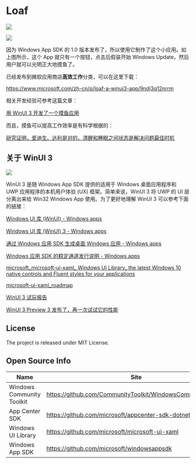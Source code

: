 # Loaf

![](https://github.com/DinoChan/Loaf/blob/master/c3.png?raw=true)

![](https://github.com/DinoChan/Loaf/blob/master/c4.png?raw=true)


因为 Windows App SDK 的 1.0 版本发布了，所以使用它制作了这个小应用。如上图所示，这个 App 就只有一个按钮，点击后假装开始 Windows Update，然后用户就可以光明正大地摸鱼了。

已经发布到微软应用商店**高效工作**分类，可以在这里下载：

<https://www.microsoft.com/zh-cn/p/loaf-a-winui3-app/9ndj3q12nrrm>

相关开发经验可参考这篇文章：

[用 WinUI 3 开发了一个摸鱼应用](https://www.cnblogs.com/dino623/p/developing_an_app_with_winui3.html)

而且，摸鱼可以提高工作效率是有科学根据的：

[研究证明，爱迪生、达利是对的，清醒和睡眠之间状态是解决问题最佳时机](https://new.qq.com/omn/20211210/20211210A0BI1E00.html)

## 关于 WinUI 3


![](https://img2020.cnblogs.com/blog/38937/202112/38937-20211214213705934-2031829514.png)



WinUI 3 是随 Windows App SDK 提供的适用于 Windows 桌面应用程序和 UWP 应用程序的本机用户体验 (UX) 框架。简单来说，WinUI 3 将 UWP 的 UI 层分离出来给 Win32 Windows App 使用。为了更好地理解 WinUI 3 可以参考下面的链接：

[Windows UI 库 (WinUI) - Windows apps](https://docs.microsoft.com/zh-cn/windows/apps/winui/)

[Windows UI 库 (WinUI) 3 - Windows apps](https://docs.microsoft.com/zh-cn/windows/apps/winui/winui3/)

[通过 Windows 应用 SDK 生成桌面 Windows 应用 - Windows apps](https://docs.microsoft.com/zh-cn/windows/apps/windows-app-sdk/)

[Windows 应用 SDK 的稳定通道发行说明 - Windows apps ](https://docs.microsoft.com/zh-cn/windows/apps/windows-app-sdk/stable-channel)

[microsoft_microsoft-ui-xaml_ Windows UI Library_ the latest Windows 10 native controls and Fluent styles for your applications](https://github.com/microsoft/microsoft-ui-xaml)

[microsoft-ui-xaml_roadmap](https://github.com/microsoft/microsoft-ui-xaml/blob/main/docs/roadmap.md)

[WinUI 3 试玩报告](https://www.cnblogs.com/dino623/p/Get-started-with-WinUI-3-for-desktop-apps.html)

[WinUI 3 Preview 3 发布了，再一次试试它的性能](https://www.cnblogs.com/dino623/p/test_winui3_preview3_performance.html)

## License

The project is released under MIT License.

## Open Source Info

| Name                      | Site                                                         |
| ------------------------- | ------------------------------------------------------------ |
| Windows Community Toolkit | <https://github.com/CommunityToolkit/WindowsCommunityToolkit> |
| App Center SDK   | <https://github.com/microsoft/appcenter-sdk-dotnet> |
| Windows UI Library        | <https://github.com/microsoft/microsoft-ui-xaml> |
| Windows App SDK       | <https://github.com/microsoft/windowsappsdk> |